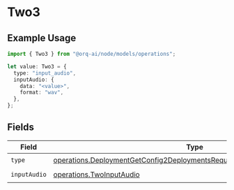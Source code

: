 # Two3

## Example Usage

```typescript
import { Two3 } from "@orq-ai/node/models/operations";

let value: Two3 = {
  type: "input_audio",
  inputAudio: {
    data: "<value>",
    format: "wav",
  },
};
```

## Fields

| Field                                                                                                                                                                  | Type                                                                                                                                                                   | Required                                                                                                                                                               | Description                                                                                                                                                            |
| ---------------------------------------------------------------------------------------------------------------------------------------------------------------------- | ---------------------------------------------------------------------------------------------------------------------------------------------------------------------- | ---------------------------------------------------------------------------------------------------------------------------------------------------------------------- | ---------------------------------------------------------------------------------------------------------------------------------------------------------------------- |
| `type`                                                                                                                                                                 | [operations.DeploymentGetConfig2DeploymentsRequestRequestBodyMessages3Type](../../models/operations/deploymentgetconfig2deploymentsrequestrequestbodymessages3type.md) | :heavy_check_mark:                                                                                                                                                     | N/A                                                                                                                                                                    |
| `inputAudio`                                                                                                                                                           | [operations.TwoInputAudio](../../models/operations/twoinputaudio.md)                                                                                                   | :heavy_check_mark:                                                                                                                                                     | N/A                                                                                                                                                                    |